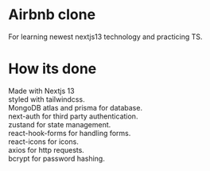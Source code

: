 # Airbnb clone

For learning newest nextjs13 technology and practicing TS.

# How its done

Made with Nextjs 13  
styled with tailwindcss.  
MongoDB atlas and prisma for database.  
next-auth for third party authentication.  
zustand for state management.  
react-hook-forms for handling forms.  
react-icons for icons.  
axios for http requests.  
bcrypt for password hashing.

